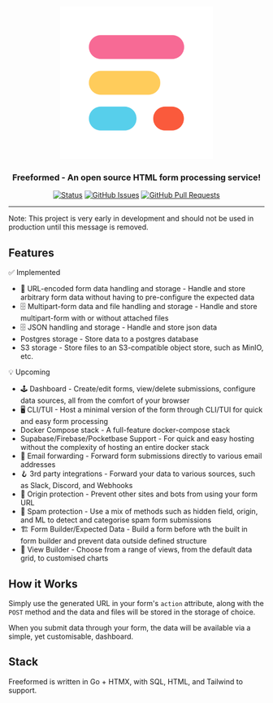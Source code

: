 <p align="center">
  <a href="" rel="noopener">
 <img width=300px src="https://raw.githubusercontent.com/taylow/freeformed/main/docs/img/freeformed-logo.png" alt="Freeformed logo"></a>
</p>

<h3 align="center">Freeformed - An open source HTML form processing service!</h3>

<div align="center">

[![Status](https://img.shields.io/badge/status-active-success.svg)]()
[![GitHub Issues](https://img.shields.io/github/issues/taylow/freeformed.svg)](https://github.com/taylow/freeformed/issues)
[![GitHub Pull Requests](https://img.shields.io/github/issues-pr/taylow/freeformed.svg)](https://github.com/taylow/freeformed/pulls)
<!-- [![License](https://img.shields.io/badge/license-CC--BY--NC--SA--4.0-blue)](/LICENSE) -->

</div>

---

Note: This project is very early in development and should not be used in production until this message is removed.

## Features

✅ Implemented

- 💾 URL-encoded form data handling and storage - Handle and store arbitrary form data without having to pre-configure the expected data
- 🗄️ Multipart-form data and file handling and storage - Handle and store multipart-form with or without attached files
- 🗄️ JSON handling and storage - Handle and store json data
- Postgres storage - Store data to a postgres database
- S3 storage - Store files to an S3-compatible object store, such as MinIO, etc.

💡 Upcoming

- 🕹️ Dashboard - Create/edit forms, view/delete submissions, configure data sources, all from the comfort of your browser
- 🖥️ CLI/TUI - Host a minimal version of the form through CLI/TUI for quick and easy form processing
- Docker Compose stack - A full-feature docker-compose stack
- Supabase/Firebase/Pocketbase Support - For quick and easy hosting without the complexity of hosting an entire docker stack  
- 📧 Email forwarding - Forward form submissions directly to various email addresses
- 🪝 3rd party integrations - Forward your data to various sources, such as Slack, Discord, and Webhooks
- 🏁 Origin protection - Prevent other sites and bots from using your form URL
- 🤖 Spam protection - Use a mix of methods such as hidden field, origin, and ML to detect and categorise spam form submissions
- 🏗️ Form Builder/Expected Data - Build a form before wth the built in form builder and prevent data outside defined structure
- 🎨 View Builder - Choose from a range of views, from the default data grid, to customised charts

## How it Works

Simply use the generated URL in your form's `action` attribute, along with the `POST` method and the data and files will be stored in the storage of choice.

When you submit data through your form, the data will be available via a simple, yet customisable, dashboard.

## Stack

Freeformed is written in Go + HTMX, with SQL, HTML, and Tailwind to support.
